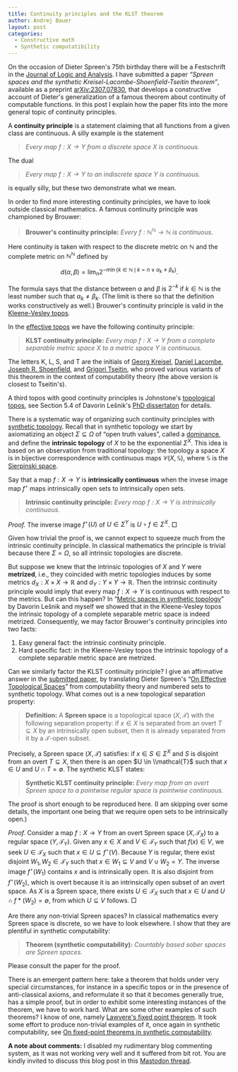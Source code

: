 ```yaml
---
title: Continuity principles and the KLST theorem
author: Andrej Bauer
layout: post
categories:
  - Constructive math
  - Synthetic computatibility
---
```


On the occasion of Dieter Spreen's 75th birthday there will be a Festschrift in the [Journal of Logic and Analysis](http://logicandanalysis.org/index.php/jla). I have submitted a paper *“Spreen spaces and the synthetic Kreisel-Lacombe-Shoenfield-Tseitin theorem”*, available as a preprint [arXiv:2307.07830](https://arxiv.org/abs/2307.07830),  that develops a constructive account of Dieter's generalization of a famous theorem about continuity of computable functions. In this post I explain how the paper fits into the more general topic of continuity principles.

<!--more-->

A **continuity principle** is a statement claiming that all functions from a given class are continuous. A silly example is the statement

> *Every map $f : X \to Y$ from a discrete space $X$ is continuous.*

The dual

> *Every map $f : X \to Y$ to an indiscrete space $Y$ is continuous.*

is equally silly, but these two demonstrate what we mean.

In order to find more interesting continuity principles, we have to look outside classical mathematics.
A famous continuity principle was championed by Brouwer:

> **Brouwer's continuity principle:** *Every $f : \mathbb{N}^\mathbb{N}\to \mathbb{N}$ is continuous.*

Here continuity is taken with respect to the discrete metric on $\mathbb{N}$ and the complete metric on $\mathbb{N}^\mathbb{N}$ defined by

$$\textstyle d(\alpha, \beta) = \lim_n 2^{-\min \lbrace k \in \mathbb{N} \,\mid\, k = n \lor \alpha_k \neq \beta_k\rbrace}.$$

The formula says that the distance between $\alpha$ and $\beta$ is $2^{-k}$ if $k \in \mathbb{N}$ is the least number such that $\alpha_k \neq \beta_k$. (The limit is there so that the definition works constructively as well.) Brouwer's continuity principle is valid in the [Kleene-Vesley topos](https://ncatlab.org/nlab/show/function+realizability).

In the [effective topos](https://ncatlab.org/nlab/show/effective+topos) we have the following continuity principle:

> **KLST continuity principle:** *Every map $f : X \to Y$ from a complete separable metric space $X$ to a metric space
> $Y$ is continuous.*

The letters K, L, S, and T are the initials of
[Georg Kreisel](https://en.wikipedia.org/wiki/Georg_Kreisel),
[Daniel Lacombe](https://mathgenealogy.org/id.php?id=290439),
[Joseph R. Shoenfield](https://en.wikipedia.org/wiki/Joseph_R._Shoenfield), and
[Grigori Tseitin](https://en.wikipedia.org/wiki/Grigori_Tseitin),
who proved various variants of this theorem in the context of computability theory (the above version is closest to Tseitin's).

A third topos with good continuity principles is Johnstone's [topological topos](https://doi.org/10.1112/plms/s3-38.2.237), see Section 5.4 of Davorin Lešnik's [PhD dissertaton](https://arxiv.org/abs/2104.10399) for details.

There is a systematic way of organizing such continuity principles with [synthetic topology](https://ncatlab.org/nlab/show/synthetic+topology). Recall that in synthetic topology we start by axiomatizing an object $\Sigma \subseteq \Omega$ of “open truth values”, called a [dominance](https://ncatlab.org/nlab/show/dominance), and define the **intrinsic topology** of $X$ to be the exponential $\Sigma^X$. This idea is based on an observation from traditional topology: the topology a space $X$ is in bijective correspondence with continuous maps $\mathcal{C}(X, \mathbb{S})$, where $\mathbb{S}$ is the [Sierpinski space](https://en.wikipedia.org/wiki/Sierpiński_space).

Say that a map $f : X \to Y$ is **intrinsically continuous** when the invese image map $f^\star$ maps intrinsically open sets to intrinsically open sets.

> **Intrinsic continuity principle:** *Every map $f : X \to Y$ is intrinsically continuous.*

*Proof.* The inverse image $f^\star(U)$ of $U \in \Sigma^Y$ is $U \circ f \in \Sigma^X$. □

Given how trivial the proof is, we cannot expect to squeeze much from the intrinsic continuity principle. In classical mathematics the principle is trivial because there $\Sigma = \Omega$, so all intrinsic topologies are discrete.

But suppose we knew that the intrinsic topologies of $X$ and $Y$ were **metrized**, i.e., they coincided with metric topologies induces by some metrics $d_X : X \times X \to \mathbb{R}$ and $d_Y : Y \times Y \to \mathbb{R}$. Then the intrinsic continuity principle would imply that every map $f : X \to Y$ is continuous  with respect to the metrics. But can this happen? In “[Metric spaces in synthetic topology](https://doi.org/10.1016/j.apal.2011.06.017)” by Davorin Lešnik and myself we showed that in the Kleene-Vesley topos the intrinsic topology of a complete separable metric space is indeed metrized. Consequently, we may factor Brouwer's continuity principles into two facts:

1. Easy general fact: the intrinsic continuity principle.
2. Hard specific fact: in the Kleene-Vesley topos the intrinsic topology of a complete separable metric space are metrized.

Can we similarly factor the KLST continuity principle? I give an affirmative answer in the [submitted
paper](https://arxiv.org/abs/2307.07830), by translating Dieter Spreen's “[On Effective Topological
Spaces](https://doi.org/10.2307/2586596)” from computability theory and numbered sets to synthetic topology. What comes
out is a new topological separation property:

> **Definition:** A **Spreen space** is a topological space $(X, \mathcal{T})$ with the following separation property:
> if $x \in X$ is separated from an overt $T \subseteq X$ by an intrinsically open subset, then it is already separated
> from it by a $\mathcal{T}$-open subset.

Precisely, a Spreen space $(X, \mathcal{T})$ satisfies: if $x \in S \in \Sigma^X$ and $S$ is disjoint from an overt $T \subseteq X$, then there is an open $U \in \\mathcal{T}$ such that $x \in U$ and $U \cap T = \emptyset$. The synthetic KLST states:

> **Synthetic KLST continuity principle:** *Every map from an overt Spreen space to a pointwise regular space is pointwise continuous.*

The proof is short enough to be reproduced here. (I am skipping over some details, the important one being that we require
open sets to be intrinsically open.)

*Proof.* Consider a map $f : X \to Y$ from an overt Spreen space $(X, \mathcal{T}_X)$ to a regular space $(Y, \mathcal{T}_Y)$. Given any $x \in X$ and $V \in \mathcal{T}_Y$ such that $f(x) \in V$, we seek $U \in \mathcal{T}_X$ such that $x \in U \subseteq f^\star(V)$. Because $Y$ is regular, there exist disjoint $W_1, W_2 \in \mathcal{T}_Y$ such that $x \in W_1 \subseteq V$ and $V \cup W_2 = Y$. The inverse image $f^\star(W_1)$ contains $x$ and is intrinsically open. It is also disjoint from $f^\star(W_2)$, which is overt because it is an intrinsically open subset of an overt space. As $X$ is a Spreen space, there exists $U \in \mathcal{T}_X$ such that $x \in U$ and $U \cap f{*}(W_2) = \emptyset$, from which $U \subseteq V$ follows. □

Are there any non-trivial Spreen spaces? In classical mathematics every Spreen space is discrete, so we have to look elsewhere. I show that they are plentiful in synthetic computability:

> **Theorem (synthetic computability):** *Countably based sober spaces are Spreen spaces.*

Please consult the paper for the proof.

There is an emergent pattern here: take a theorem that holds under very special circumstances, for instance in a specific topos or in the presence of anti-classical axioms, and reformulate it so that it becomes generally true, has a simple proof, but in order to exhibit some interesting instances of the theorem, we have to work hard. What are some other examples of such theorems? I know of one, namely [Lawvere's fixed point theorem](https://ncatlab.org/nlab/show/Lawvere%27s+fixed+point+theorem). It took some effort to produce non-trivial examples of it, once again in synthetic computability, see [On fixed-point theorems in synthetic computability](https://math.andrej.co/2019/11/07/on-fixed-point-theorems-in-synthetic-computability/).

**A note about comments:** I disabled my rudimentary blog commenting system, as it was not working very well and it suffered from bit rot. You are kindly invited to discuss this blog post in this [Mastodon thread](https://mathstodon.xyz/@andrejbauer/110743580760940344).

